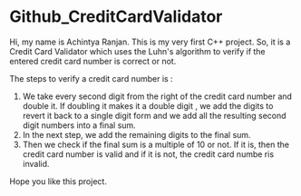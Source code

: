 # Github_CreditCardValidator

Hi, my name is Achintya Ranjan. This is my very first C++ project. 
So, it is a Credit Card Validator which uses the Luhn's algorithm to verify if the entered credit card number is correct or not.

The steps to verify a credit card number is :
1. We take every second digit from the right of the credit card number and double it. If doubling it makes it a double digit , we add the digits to revert it back to a single digit form and we add all the resulting second digit numbers into a final sum.
2. In the next step, we add the remaining digits to the final sum.
3. Then we check if the final sum is a multiple of 10 or not. If it is, then the credit card number is valid and if it is not, the credit card numbe ris invalid.

Hope you like this project.
